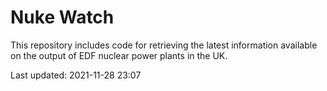 # Nuke Watch

This repository includes code for retrieving the latest information available on the output of EDF nuclear power plants in the UK.

Last updated: 2021-11-28 23:07
